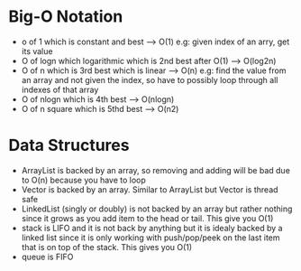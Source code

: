 # Big-O Notation
- o of 1 which is constant and best --> O(1) e.g: given index of an arry, get its value
- O of logn which logarithmic which is 2nd best after O(1) --> O(log2n)
- O of n  which is 3rd best which is linear --> O(n) e.g: find the value from an array and not given the index, so have to possibly loop through all indexes of that array
- O of nlogn which is 4th best --> O(nlogn)
- O of n square which is 5thd best --> O(n2)

# Data Structures
- ArrayList is backed by an array, so removing and adding will be bad due to O(n) because you have to loop
- Vector is backed by an array. Similar to ArrayList but Vector is thread safe
- LinkedList (singly or doubly) is not backed by an array but rather nothing since it grows as you add item to the head or tail. This give you O(1)
- stack is LIFO and it is not back by anything but it is idealy backed by a linked list since it is only working with push/pop/peek on the last item that is on top of the stack. This gives you O(1)
- queue is FIFO
